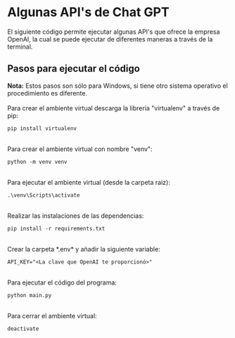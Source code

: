 # Algunas API's de Chat GPT
El siguiente código permite ejecutar algunas API's que ofrece la empresa OpenAI, la cual se puede ejecutar de diferentes maneras a través de la terminal. <br> 

## Pasos para ejecutar el código
**Nota:** Estos pasos son sólo para Windows, si tiene otro sistema operativo el procedimiento es diferente.<br>
<br>
Para crear el ambiente virtual descarga la librería "virtualenv" a través de pip:

```
pip install virtualenv 
```

<br>
Para crear el ambiente virtual con nombre "venv":

```
python -m venv venv
```

<br>
Para ejecutar el ambiente virtual (desde la carpeta raiz):

```
.\venv\Scripts\activate
```

<br>
Realizar las instalaciones de las dependencias:

```
pip install -r requirements.txt
```

<br>
Crear la carpeta *.env* y añadir la siguiente variable:

```
API_KEY="<La clave que OpenAI te proporcionó>"
``` 

<br>
Para ejecutar el código del programa:

```
python main.py
``` 

<br>
Para cerrar el ambiente virtual:

```
deactivate
``` 
